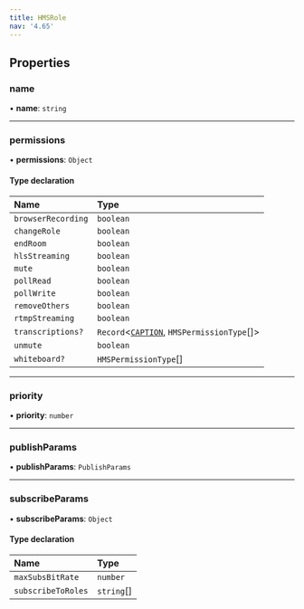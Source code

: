 ```yaml
---
title: HMSRole
nav: '4.65'
---
```


## Properties

### name

• **name**: `string`

---

### permissions

• **permissions**: `Object`

#### Type declaration

| Name               | Type                                                                                                           |
| :----------------- | :------------------------------------------------------------------------------------------------------------- |
| `browserRecording` | `boolean`                                                                                                      |
| `changeRole`       | `boolean`                                                                                                      |
| `endRoom`          | `boolean`                                                                                                      |
| `hlsStreaming`     | `boolean`                                                                                                      |
| `mute`             | `boolean`                                                                                                      |
| `pollRead`         | `boolean`                                                                                                      |
| `pollWrite`        | `boolean`                                                                                                      |
| `removeOthers`     | `boolean`                                                                                                      |
| `rtmpStreaming`    | `boolean`                                                                                                      |
| `transcriptions?`  | `Record`<[`CAPTION`](/api-reference/javascript/v2/enums/HMSTranscriptionMode#caption), `HMSPermissionType`[]\> |
| `unmute`           | `boolean`                                                                                                      |
| `whiteboard?`      | `HMSPermissionType`[]                                                                                          |

---

### priority

• **priority**: `number`

---

### publishParams

• **publishParams**: `PublishParams`

---

### subscribeParams

• **subscribeParams**: `Object`

#### Type declaration

| Name               | Type       |
| :----------------- | :--------- |
| `maxSubsBitRate`   | `number`   |
| `subscribeToRoles` | `string`[] |
